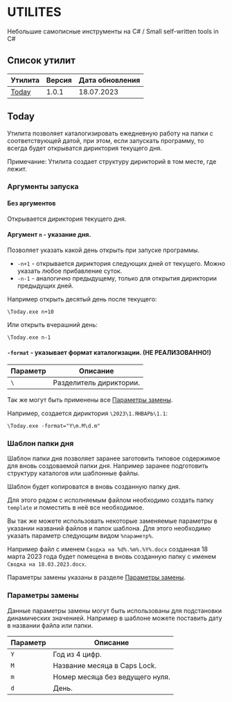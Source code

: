 # UTILITES
Небольшие самописные инструменты на C# / Small self-written tools in C#

## Список утилит
|Утилита|Версия|Дата обновления|
|-|-|-|
|[Today](#today)|1.0.1|18.07.2023|

## Today

Утилита позволяет каталогизировать ежедневную работу на папки с соответствующей датой, при этом, если запускать программу, то всегда будет открыватся дириктория текущего дня.

Примечание: Утилита создает структуру дирикторий в том месте, где лежит.

### Аргументы запуска

#### Без аргументов

Открывается дириктория текущего дня.

#### Аргумент `n` - указание дня.

Позволяет указать какой день открыть при запуске программы.

- `-n+1` - открывается дириктория следующих дней от текущего. Можно указать любое прибавление суток.
- `-n-1` - аналогично предыдущему, только для открытия дириктории предыдущих дней.

Например открыть десятый день после текущего:
```
\Today.exe n+10
```

Или открыть вчерашний день:
```
\Today.exe n-1
```

#### `-format` - указывает формат каталогизации. (НЕ РЕАЛИЗОВАННО!)

|Параметр|Описание|
|-|-|
|`\`|Разделитель дириктории.|

Так же могут быть применены все [Параметры замены](#параметры-замены).

Например, создается дириктория `\2023\1.ЯНВАРЬ\1.1`:
```
\Today.exe -format="Y\m.M\d.m"
```

### Шаблон папки дня

Шаблон папки дня позволяет заранее заготовить типовое содержимое для вновь создоваемой папки дня. Например заранее подготовить структуру каталогов или шаблонные файлы.

Шаблон будет копироватся в вновь созданную папку дня.

Для этого рядом с исполняемым файлом необходимо создать папку `template` и поместить в неё все необходимое.

Вы так же можете использовать некоторые заменяемые параметры в указании названий файлов и папок шаблона. Для этого необходимо указать параметр следующим видом `%параметр%`.

Например файл с именем `Сводка на %d%.%m%.%Y%.docx` созданная 18 марта 2023 года будет помещена в вновь созданную папку с именем `Сводка на 18.03.2023.docx`.

Параметры замены указаны в разделе [Параметры замены](#параметры-замены).

### Параметры замены

Данные параметры замены могут быть использованы для подстановки динамических значенией. Например в шаблоне можете поставить дату в названии файла или папки.

|Параметр|Описание|
|-|-|
|`Y`|Год из 4 цифр.|
|`M`|Название месяца в Caps Lock.|
|`m`|Номер месяца без ведущего нуля.|
|`d`|День.|
